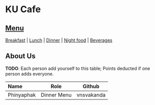 # KU Cafe

## [Menu](Menu.md)

[Breakfast](#breakfast) | [Lunch](#lunch) | [Dinner](#dinner) | [Night food](#night-food) | [Beverages](#beverages)


## About Us

**TODO**: Each person add yourself to this table; Points deducted if one person adds everyone.

| Name       | Role        | Github          |
|:-----------|-------------|-----------------|
| Phinyaphak | Dinner Menu | vnsvakanda      |
